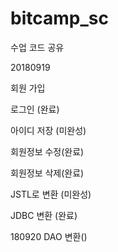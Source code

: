 # bitcamp_sc
수업 코드 공유

20180919

회원 가입

로그인 (완료)

아이디 저장 (미완성)

회원정보 수정(완료)

회원정보 삭제(완료)

JSTL로 변환 (미완성)

JDBC 변환 (완료)

180920 DAO 변환()
